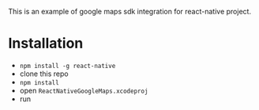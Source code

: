 This is an example of google maps sdk integration for react-native project.

# Installation
- `npm install -g react-native`
- clone this repo
- `npm install`
- open `ReactNativeGoogleMaps.xcodeproj`
- run


